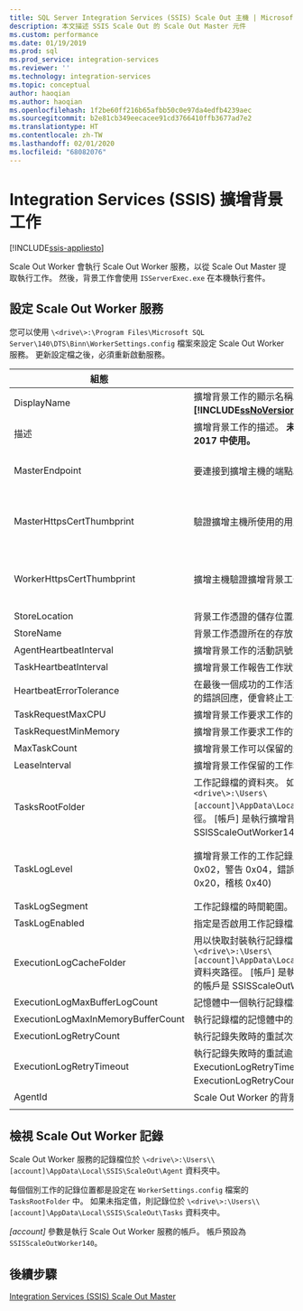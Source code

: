 ```yaml
---
title: SQL Server Integration Services (SSIS) Scale Out 主機 | Microsoft Docs
description: 本文描述 SSIS Scale Out 的 Scale Out Master 元件
ms.custom: performance
ms.date: 01/19/2019
ms.prod: sql
ms.prod_service: integration-services
ms.reviewer: ''
ms.technology: integration-services
ms.topic: conceptual
author: haoqian
ms.author: haoqian
ms.openlocfilehash: 1f2be60ff216b65afbb50c0e97da4edfb4239aec
ms.sourcegitcommit: b2e81cb349eecacee91cd3766410ffb3677ad7e2
ms.translationtype: HT
ms.contentlocale: zh-TW
ms.lasthandoff: 02/01/2020
ms.locfileid: "68082076"
---
```

# <a name="integration-services-ssis-scale-out-worker"></a>Integration Services (SSIS) 擴增背景工作

[!INCLUDE[ssis-appliesto](../../includes/ssis-appliesto-ssvrpluslinux-asdb-asdw-xxx.md)]



Scale Out Worker 會執行 Scale Out Worker 服務，以從 Scale Out Master 提取執行工作。 然後，背景工作會使用 `ISServerExec.exe` 在本機執行套件。

## <a name="configure-the-scale-out-worker-service"></a>設定 Scale Out Worker 服務
您可以使用 `\<drive\>:\Program Files\Microsoft SQL Server\140\DTS\Binn\WorkerSettings.config` 檔案來設定 Scale Out Worker 服務。 更新設定檔之後，必須重新啟動服務。

|組態  |描述  |預設值|
|---------|---------|---------|
|DisplayName|擴增背景工作的顯示名稱。 **未在 [!INCLUDE[ssNoVersion_md](../../includes/ssnoversion-md.md)] 2017 中使用。**|電腦名稱|
|描述|擴增背景工作的描述。 **未在 [!INCLUDE[ssNoVersion_md](../../includes/ssnoversion-md.md)] 2017 中使用。**|空白|
|MasterEndpoint|要連接到擴增主機的端點。|在擴增背景工作安裝期間設定的端點|
|MasterHttpsCertThumbprint|驗證擴增主機所使用的用戶端 SSL 憑證指紋|在擴增背景工作安裝期間指定的用戶端憑證指紋。|
|WorkerHttpsCertThumbprint|擴增主機驗證擴增背景工作所使用的憑證指紋。|在擴增背景工作安裝期間自動建立並安裝的憑證指紋|
|StoreLocation|背景工作憑證的儲存位置。|LocalMachine|
|StoreName|背景工作憑證所在的存放區名稱。|My|
|AgentHeartbeatInterval|擴增背景工作的活動訊號間隔。|00:01:00|
|TaskHeartbeatInterval|擴增背景工作報告工作狀態的間隔。|00:00:10|
|HeartbeatErrorTolerance|在最後一個成功的工作活動訊號時段後，如果收到活動訊號的錯誤回應，便會終止工作。|00:10:00|
|TaskRequestMaxCPU|擴增背景工作要求工作的 CPU 上限。|70.0|
|TaskRequestMinMemory|擴增背景工作要求工作的記憶體 MB 下限。|100.0|
|MaxTaskCount|擴增背景工作可以保留的最大工作數目。|10|
|LeaseInterval|擴增背景工作保留的工作租用間隔。|00:01:00|
|TasksRootFolder|工作記錄檔的資料夾。 如果值空白，則會使用 `\<drive\>:\Users\[account]\AppData\Local\SSIS\Cluster\Tasks` 資料夾路徑。 [帳戶] 是執行擴增背景工作服務的帳戶。 預設的帳戶是 SSISScaleOutWorker140。|空白|
|TaskLogLevel|擴增背景工作的工作記錄層級。 (詳細資訊 0x01，資訊 0x02，警告 0x04，錯誤 0x08，進度 0x10，嚴重錯誤 0x20，稽核 0x40)|126 (資訊，警告，錯誤，進度，嚴重錯誤，稽核)|
|TaskLogSegment|工作記錄檔的時間範圍。|00:00:00|
|TaskLogEnabled|指定是否啟用工作記錄檔。|true|
|ExecutionLogCacheFolder|用以快取封裝執行記錄檔的資料夾。 如果值空白，則會使用 `\<drive\>:\Users\[account]\AppData\Local\SSIS\Cluster\Agent\ELogCache` 資料夾路徑。 [帳戶] 是執行擴增背景工作服務的帳戶。 預設的帳戶是 SSISScaleOutWorker140。|空白|
|ExecutionLogMaxBufferLogCount|記憶體中一個執行記錄檔緩衝的最大快取執行記錄檔數目。|10000|
|ExecutionLogMaxInMemoryBufferCount|執行記錄檔的記憶體中的最大執行記錄檔緩衝數目。|10|
|ExecutionLogRetryCount|執行記錄失敗時的重試次數。|3|
|ExecutionLogRetryTimeout|執行記錄失敗時的重試逾時。 如果達到 ExecutionLogRetryTimeout，則會忽略 ExecutionLogRetryCount。 |7.00:00:00 (7 天)|
|AgentId|Scale Out Worker 的背景工作代理程式識別碼|自動產生|
||||    

## <a name="view-the-scale-out-worker-log"></a>檢視 Scale Out Worker 記錄
Scale Out Worker 服務的記錄檔位於 `\<drive\>:\Users\\[account]\AppData\Local\SSIS\ScaleOut\Agent` 資料夾中。

每個個別工作的記錄位置都是設定在 `WorkerSettings.config` 檔案的 `TasksRootFolder` 中。 如果未指定值，則記錄位於 `\<drive\>:\Users\\[account]\AppData\Local\SSIS\ScaleOut\Tasks` 資料夾中。 

*[account]* 參數是執行 Scale Out Worker 服務的帳戶。 帳戶預設為 `SSISScaleOutWorker140`。

## <a name="next-steps"></a>後續步驟
[Integration Services (SSIS) Scale Out Master](integration-services-ssis-scale-out-master.md)
